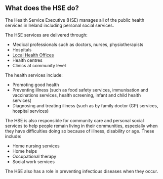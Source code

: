 ##  What does the HSE do?

The Health Service Executive (HSE) manages all of the public health services
in Ireland including personal social services.

The HSE services are delivered through:

  * Medical professionals such as doctors, nurses, physiotherapists 
  * Hospitals 
  * [ Local Health Offices ](http://www.hse.ie/eng/services/list/1/LHO/)
  * Health centres 
  * Clinics at community level 

The health services include:

  * Promoting good health 
  * Preventing illness (such as food safety services, immunisation and vaccinations services, health screening, infant and child health services) 
  * Diagnosing and treating illness (such as by family doctor (GP) services, hospital services) 

The HSE is also responsible for community care and personal social services to
help people remain living in their communities, especially when they have
difficulties doing so because of illness, disability or age. These include:

  * Home nursing services 
  * Home helps 
  * Occupational therapy 
  * Social work services 

The HSE also has a role in preventing infectious diseases when they occur.
